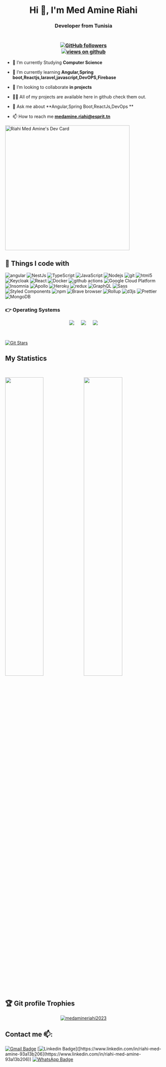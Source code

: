 


<h1 align="center">Hi 👋, I'm Med Amine Riahi</h1>

<h3 align="center"> Developer from Tunisia</h3>
<h3 align="center"><br>
  <a href="https://github.com/medamineriahi2023" target="_blank">
    <img alt="GitHub followers" src="https://img.shields.io/github/followers/medamineriahi2023?label=Github%20followers&style=for-the-badge">
  </a> <br>
  <a href="https://github.com/haithemmihoubi" target="_blank">
    <img src="https://komarev.com/ghpvc/?username=medamineriahi2023&label=Views&color=brightgreen&style=flat-square" alt="views on github" />
  </a>
  </h3> 

- 🔭 I’m currently Studying **Computer Science**

- 🌱 I’m currently learning **Angular,Spring boot,Reactjs,laravel,javascript,DevOPS,Firebase**

- 👯 I’m looking to collaborate **in projects**

- 👨‍💻 All of my projects are available here in github check them out.

- 💬 Ask me about **Angular,Spring Boot,ReactJs,DevOps **

- 📫 How to reach me **medamine.riahi@esprit.tn**

<a href="https://app.daily.dev/medaminer"><img src="https://api.daily.dev/devcards/4e37d0d3635e46e19476e7ae8812672c.png?r=8gy" width="400" alt="Riahi Med Amine's Dev Card"/></a>

## 🔧 Things I code with
<p>
  <img alt="angular" src="https://img.shields.io/badge/-Angular-DD0031?style=flat-square&logo=angular&logoColor=white" />
  <img alt="NestJs" src="https://img.shields.io/badge/-NestJs-ea2845?style=flat-square&logo=nestjs&logoColor=white" />
  <img alt="TypeScript" src="https://img.shields.io/badge/-TypeScript-007ACC?style=flat-square&logo=typescript&logoColor=white" />
  <img alt="JavaScript" src="https://img.shields.io/badge/-JavaScript-FCAA00?style=flat-square&logo=JavaScript&logoColor=white" />
  <img alt="Nodejs" src="https://img.shields.io/badge/-Nodejs-43853d?style=flat-square&logo=Node.js&logoColor=white" />
  <img alt="git" src="https://img.shields.io/badge/-Git-F05032?style=flat-square&logo=git&logoColor=white" />
  <img alt="html5" src="https://img.shields.io/badge/-HTML5-E34F26?style=flat-square&logo=html5&logoColor=white" />
  <img alt="Keycloak" src="https://img.shields.io/badge/-Keycloak-2C2E35?style=flat-square&logo=keycloak&logoColor=white" />
  
  <img alt="React" src="https://img.shields.io/badge/-React-45b8d8?style=flat-square&logo=react&logoColor=white" />
  <img alt="Docker" src="https://img.shields.io/badge/-Docker-46a2f1?style=flat-square&logo=docker&logoColor=white" />
  <img alt="github actions" src="https://img.shields.io/badge/-Github_Actions-2088FF?style=flat-square&logo=github-actions&logoColor=white" />
  <img alt="Google Cloud Platform" src="https://img.shields.io/badge/-Google_Cloud_Platform-1a73e8?style=flat-square&logo=google-cloud&logoColor=white" />
  
  <img alt="Insomnia" src="https://img.shields.io/badge/-Insomnia-5849BE?style=flat-square&logo=insomnia&logoColor=white" />
  <img alt="Apollo" src="https://img.shields.io/badge/-Apollo%20GraphQL-311C87?style=flat-square&logo=apollo-graphql&logoColor=white" />
  <img alt="Heroku" src="https://img.shields.io/badge/-Heroku-430098?style=flat-square&logo=heroku&logoColor=white" />
  <img alt="redux" src="https://img.shields.io/badge/-Redux-764ABC?style=flat-square&logo=redux&logoColor=white" />
  <img alt="GraphQL" src="https://img.shields.io/badge/-GraphQL-E10098?style=flat-square&logo=graphql&logoColor=white" />
  <img alt="Sass" src="https://img.shields.io/badge/-Sass-CC6699?style=flat-square&logo=sass&logoColor=white" />
  <img alt="Styled Components" src="https://img.shields.io/badge/-Styled_Components-db7092?style=flat-square&logo=styled-components&logoColor=white" />
  <img alt="npm" src="https://img.shields.io/badge/-NPM-CB3837?style=flat-square&logo=npm&logoColor=white" />
  <img alt="Brave browser" src="https://img.shields.io/badge/-Brave_Browser-FB542B?style=flat-square&logo=brave&logoColor=white" />
  <img alt="Rollup" src="https://img.shields.io/badge/-Rollup-EC4A3F?style=flat-square&logo=rollup.js&logoColor=white" />
  <img alt="d3js" src="https://img.shields.io/badge/-D3.js-F9A03C?style=flat-square&logo=d3.js&logoColor=white" />
  <img alt="Prettier" src="https://img.shields.io/badge/-Prettier-F7B93E?style=flat-square&logo=prettier&logoColor=white" />
  <img alt="MongoDB" src="https://img.shields.io/badge/-MongoDB-13aa52?style=flat-square&logo=mongodb&logoColor=white" />

</p>


 ### 👉 Operating Systems
 
<p align="center">
  &emsp;
    <a href="#"><img src="https://img.shields.io/badge/Linux-FCC624?style=plastic&logo=linux&logoColor=black"></a>
  &emsp;
    <a href="#"><img src="https://img.shields.io/badge/Ubuntu-E95420?style=plastic&logo=ubuntu&logoColor=white"></a>
  &emsp;
    <a href="#"><img src="https://img.shields.io/badge/Windows-0078D6?style=plastic&logo=windows&logoColor=white"></a>
  &emsp;
     
</p>

<br/>

[![Git Stars](https://git-stars.com/share/embed/medamineriahi2023.svg)](https://git-stars.com/user/medamineriahi2023)








## My Statistics




      
               









<br/>
<p align="left">
  <img width="49.5%" src="https://github-readme-stats.vercel.app/api?username=medamineriahi2023&show_icons=true&theme=radical&hide_border=true" />
    <img width="49.5%" src="https://github-readme-streak-stats.herokuapp.com/?user=medamineriahi2023&theme=radical&hide_border=true" />
</p>
<br>



  
  
 ## :trophy: Git profile Trophies

<p align="center"> <a href="https://github.com/ryo-ma/github-profile-trophy"><img src="https://github-profile-trophy.vercel.app/?username=medamineriahi2023&layout=compact&theme=algolia" alt="medamineriahi2023" /></a> </p>
  
  
  
## Contact me 📫:
[![Gmail Badge](https://img.shields.io/badge/-medamine.riahi@esprit.tn-red?style=flat-roundedrectangle&logo=Gmail&logoColor=white&link=mailto:medamine.riahi@esprit.tn)](mailto:medamine.riahi@esprit.tn)
[![Linkedin Badge](https://img.shields.io/badge/-medamineriahi2023-blue?style=flat-square&logo=Linkedin&logoColor=white&link=[https://www.linkedin.com/in/riahi-med-amine-93a13b206](https://www.linkedin.com/in/riahi-med-amine-93a13b206))]([https://www.linkedin.com/in/riahi-med-amine-93a13b206](https://www.linkedin.com/in/riahi-med-amine-93a13b206))
[![WhatsApp Badge](https://img.shields.io/badge/WhatsApp-25D366?style=flat-square&logo=whatsapp&logoColor=white)](https://api.whatsapp.com/send/?phone=21656801710)




